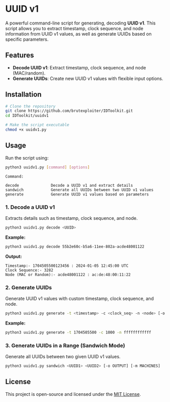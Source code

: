 # UUID v1

A powerful command-line script for generating, decoding **UUID v1**. This script allows you to extract timestamp, clock sequence, and node information from UUID v1 values, as well as generate UUIDs based on specific parameters.

## Features
- **Decode UUID v1**: Extract timestamp, clock sequence, and node (MAC/random).
- **Generate UUIDs**: Create new UUID v1 values with flexible input options.

## Installation

```bash
# Clone the repository
git clone https://github.com/brutexploiter/IDToolkit.git
cd IDToolkit/uuidv1

# Make the script executable
chmod +x uuidv1.py
```

## Usage
Run the script using:
```bash
python3 uuidv1.py [command] [options]
```

    Command:
    
    decode              Decode a UUID v1 and extract details
    sandwich            Generate all UUIDs between two UUID v1 values
    generate            Generate UUID v1 values based on parameters

### **1. Decode a UUID v1**
Extracts details such as timestamp, clock sequence, and node.
```bash
python3 uuidv1.py decode <UUID>
```
**Example:**
```bash
python3 uuidv1.py decode 55b2e60c-b5a6-11ee-802a-acde48001122
```
**Output:**
```
Timestamp:- 1704505500123456 : 2024-01-05 12:45:00 UTC
Clock Sequence:- 3282
Node (MAC or Random):- acde48001122 : ac:de:48:00:11:22
```

### **2. Generate UUIDs**
Generate UUID v1 values with custom timestamp, clock sequence, and node.
```bash
python3 uuidv1.py generate -t <timestamp> -c <clock_seq> -n <node> [-o output_file]
```
**Example:**
```bash
python3 uuidv1.py generate -t 1704505500 -c 1000 -n ffffffffffff
```

### **3. Generate UUIDs in a Range (Sandwich Mode)**
Generate all UUIDs between two given UUID v1 values.
```bash
python3 uuidv1.py sandwich <UUID1> <UUID2> [-o OUTPUT] [-m MACHINES]
```

## License
This project is open-source and licensed under the [MIT License](LICENSE).
